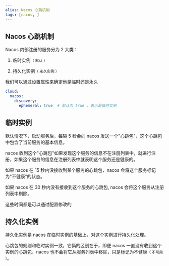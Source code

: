 ```yaml
---
alias: Nacos 心跳机制
tags: [nacos, ]
---
```


## Nacos 心跳机制

Nacos 内部注册的服务分为 2 大类：

1. 临时实例<small>（ 默认 ）</small>

2. 持久化实例<small>（ 永久实例 ）</small>

我们可以通过设置属性来确定他是临时还是永久

```yaml
cloud:
  nacos:
    discovery:
      ephemeral: true  # 默认为 true ，表示是临时实例
```


## 临时实例


默认情况下，启动服务后，每隔 5 秒会向 nacos 发送一个"心跳包"，这个心跳包中包含了当前服务的基本信息。

nacos 收到这个"心跳包"如果发现这个服务的信息不在注册列表中，就进行注册，如果这个服务的信息在注册列表中就表明这个服务还是健康的。

如果 nacos 在 15 秒内没接收到某个服务的心跳包，nacos 会将这个服务标记为"不健康"的状态。

如果 nacos 在 30 秒内没有接收到这个服务的心跳包, nacos 会将这个服务从注册列表中剔除。

这些时间都是可以通过配置修改的

## 持久化实例

持久化实例是 nacos 在临时实例的基础上，对这个实例进行持久化处理。

心跳包的规则和临时实例一致，它俩的区别在于，即便 nacos 一直没有收到这个实例的心跳包，nacos 也不会将它从服务列表中移除，只是标记为不健康<small>（ 不可用 ）</small>。
